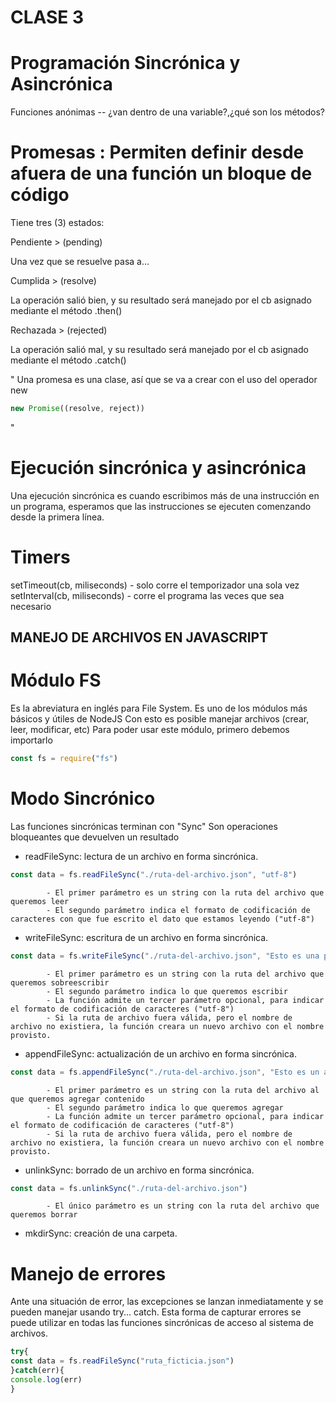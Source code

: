 # CLASE 3

# Programación Sincrónica y Asincrónica

Funciones anónimas -- ¿van dentro de una variable?,¿qué son los métodos?

# Promesas : Permiten definir desde afuera de una función un bloque de código

Tiene tres (3) estados: 

Pendiente > (pending)

Una vez que se resuelve pasa a...

Cumplida > (resolve)

La operación salió bien, y su resultado será manejado por el cb asignado mediante el método .then()

Rechazada > (rejected)

La operación salió mal, y su resultado será manejado por el cb asignado mediante el método .catch()

"
Una promesa es una clase, así que se va a crear con el uso del operador new


``` Javascript
new Promise((resolve, reject))
```

"

# Ejecución sincrónica y asincrónica

Una ejecución sincrónica es cuando escribimos más de una instrucción en un programa, esperamos que las instrucciones se ejecuten comenzando desde la primera línea.

# Timers

setTimeout(cb, miliseconds) - solo corre el temporizador una sola vez
setInterval(cb, miliseconds) - corre el programa las veces que sea necesario



## MANEJO DE ARCHIVOS EN JAVASCRIPT

# Módulo FS

Es la abreviatura en inglés para File System. Es uno de los módulos más básicos y útiles de NodeJS
Con esto es posible manejar archivos (crear, leer, modificar, etc)
Para poder usar este módulo, primero debemos importarlo

``` Javascript
const fs = require("fs")

 ```

# Modo Sincrónico

Las funciones sincrónicas terminan con "Sync"
Son operaciones bloqueantes que devuelven un resultado

+ readFileSync: lectura de un archivo en forma sincrónica.

```Javascript 
const data = fs.readFileSync("./ruta-del-archivo.json", "utf-8")
```
            - El primer parámetro es un string con la ruta del archivo que queremos leer
            - El segundo parámetro indica el formato de codificación de caracteres con que fue escrito el dato que estamos leyendo ("utf-8")    

+ writeFileSync: escritura de un archivo en forma sincrónica.
```Javascript 
const data = fs.writeFileSync("./ruta-del-archivo.json", "Esto es una prueba")
```
            - El primer parámetro es un string con la ruta del archivo que queremos sobreescribir
            - El segundo parámetro indica lo que queremos escribir
            - La función admite un tercer parámetro opcional, para indicar el formato de codificación de caracteres ("utf-8")
            - Si la ruta de archivo fuera válida, pero el nombre de archivo no existiera, la función creara un nuevo archivo con el nombre provisto.
+ appendFileSync: actualización de un archivo en forma sincrónica.
```Javascript 
const data = fs.appendFileSync("./ruta-del-archivo.json", "Esto es un agregado")
```
            - El primer parámetro es un string con la ruta del archivo al que queremos agregar contenido
            - El segundo parámetro indica lo que queremos agregar
            - La función admite un tercer parámetro opcional, para indicar el formato de codificación de caracteres ("utf-8")
            - Si la ruta de archivo fuera válida, pero el nombre de archivo no existiera, la función creara un nuevo archivo con el nombre provisto.
+ unlinkSync: borrado de un archivo en forma sincrónica.
```Javascript 
const data = fs.unlinkSync("./ruta-del-archivo.json")
```
            - El único parámetro es un string con la ruta del archivo que queremos borrar
+ mkdirSync: creación de una carpeta.

# Manejo de errores

Ante una situación de error, las excepciones se lanzan inmediatamente y se pueden manejar usando try... catch.
Esta forma de capturar errores se puede utilizar en todas las funciones sincrónicas de acceso al sistema de archivos. 
```Javascript 
try{
const data = fs.readFileSync("ruta_ficticia.json")
}catch(err){
console.log(err)
}
```



